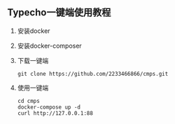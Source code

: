 ## Typecho一键端使用教程

1. 安装docker

1. 安装docker-composer

1. 下载一键端
   ```
   git clone https://github.com/2233466866/cmps.git
   ```

1. 使用一键端
   ```
   cd cmps
   docker-compose up -d
   curl http://127.0.0.1:88
   ```

